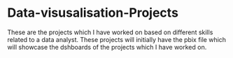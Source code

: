 # Data-visusalisation-Projects
These are the projects which I have worked on based on different skills related to a data analyst.
These projects will initially have the pbix file which will showcase the dshboards of the projects which I have worked on.
